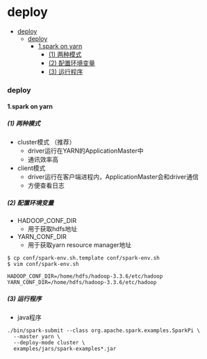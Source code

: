 # deploy


<!-- @import "[TOC]" {cmd="toc" depthFrom=1 depthTo=6 orderedList=false} -->

<!-- code_chunk_output -->

- [deploy](#deploy)
    - [deploy](#deploy-1)
      - [1.spark on yarn](#1spark-on-yarn)
        - [(1) 两种模式](#1-两种模式)
        - [(2) 配置环境变量](#2-配置环境变量)
        - [(3) 运行程序](#3-运行程序)

<!-- /code_chunk_output -->


### deploy

#### 1.spark on yarn

##### (1) 两种模式
* cluster模式 （推荐）
    * driver运行在YARN的ApplicationMaster中
    * 通讯效率高
* client模式
    * driver运行在客户端进程内，ApplicationMaster会和driver通信
    * 方便查看日志

##### (2) 配置环境变量
* HADOOP_CONF_DIR
  * 用于获取hdfs地址
* YARN_CONF_DIR
  * 用于获取yarn resource manager地址

```shell
$ cp conf/spark-env.sh.template conf/spark-env.sh
$ vim conf/spark-env.sh

HADOOP_CONF_DIR=/home/hdfs/hadoop-3.3.6/etc/hadoop
YARN_CONF_DIR=/home/hdfs/hadoop-3.3.6/etc/hadoop
```

##### (3) 运行程序

* java程序
```shell
./bin/spark-submit --class org.apache.spark.examples.SparkPi \
  --master yarn \
  --deploy-mode cluster \
  examples/jars/spark-examples*.jar 
```